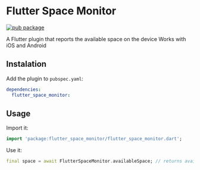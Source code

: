 # Flutter Space Monitor

[![pub package](https://img.shields.io/pub/v/flutter_space_monitor.svg)](https://pub.dartlang.org/packages/flutter_space_monitor)


A Flutter plugin that reports the available space on the device
Works with iOS and Android

## Instalation

Add the plugin to `pubspec.yaml`:
```yaml
dependencies:
  flutter_space_monitor:
```

## Usage

Import it:

```dart
import 'package:flutter_space_monitor/flutter_space_monitor.dart';
```

Use it:

```dart
final space = await FlutterSpaceMonitor.availableSpace; // returns available space in bytes
```
